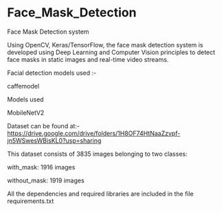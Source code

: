 # Face_Mask_Detection
Face Mask Detection system

Using OpenCV, Keras/TensorFlow, the face mask detection system is developed using Deep Learning and Computer Vision principles to detect face masks in static images and real-time video streams.

Facial detection models used :- 

caffemodel

Models used

MobileNetV2

Dataset can be found at:- https://drive.google.com/drive/folders/1H8OF74HtNaaZzvpf-jn5WSwesWBisKL0?usp=sharing

This dataset consists of 3835 images belonging to two classes:

with_mask: 1916 images

without_mask: 1919 images

All the dependencies and required libraries are included in the file requirements.txt

